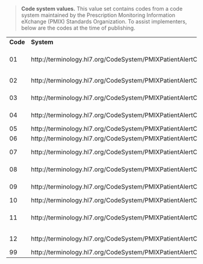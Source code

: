 
<blockquote class="fm_ex-alert fm_ex-alert--info">
<p>
 <b>Code system values.</b> This value set contains codes from a code system maintained by the Prescription Monitoring Information eXchange (PMIX) Standards Organization. To assist implementers, below are the codes at the time of publishing.
</p>
</blockquote>

<p></p>

<table class="codes">
    <tbody>
		<tr><td style="white-space:nowrap"><b>Code</b></td><td><b>System</b></td><td><b>Display</b></td></tr>
		<tr><td>01</td><td>http://terminology.hl7.org/CodeSystem/PMIXPatientAlertCatCode</td><td>Suspected non-fatal overdose alert</td></tr>
		<tr><td>02</td><td>http://terminology.hl7.org/CodeSystem/PMIXPatientAlertCatCode</td><td>Suspected fatal overdose alert</td></tr>
		<tr><td>03</td><td>http://terminology.hl7.org/CodeSystem/PMIXPatientAlertCatCode</td><td>Doctor/pharmacy shopping alert</td></tr>
		<tr><td>04</td><td>http://terminology.hl7.org/CodeSystem/PMIXPatientAlertCatCode</td><td>Overlapping prescription alert</td></tr>
		<tr><td>05</td><td>http://terminology.hl7.org/CodeSystem/PMIXPatientAlertCatCode</td><td>MME alert</td></tr>
		<tr><td>06</td><td>http://terminology.hl7.org/CodeSystem/PMIXPatientAlertCatCode</td><td>Marijuana alert</td></tr>
		<tr><td>07</td><td>http://terminology.hl7.org/CodeSystem/PMIXPatientAlertCatCode</td><td>Prescribing practice alert</td></tr>
		<tr><td>08</td><td>http://terminology.hl7.org/CodeSystem/PMIXPatientAlertCatCode</td><td>Dispensing practice alert</td></tr>
		<tr><td>09</td><td>http://terminology.hl7.org/CodeSystem/PMIXPatientAlertCatCode</td><td>Naloxone dispensing alert</td></tr>
		<tr><td>10</td><td>http://terminology.hl7.org/CodeSystem/PMIXPatientAlertCatCode</td><td>Conviction alert</td></tr>
		<tr><td>11</td><td>http://terminology.hl7.org/CodeSystem/PMIXPatientAlertCatCode</td><td>Law Enforcement alert</td></tr>
		<tr><td>12</td><td>http://terminology.hl7.org/CodeSystem/PMIXPatientAlertCatCode</td><td>Patient contract alert</td></tr>
		<tr><td>99</td><td>http://terminology.hl7.org/CodeSystem/PMIXPatientAlertCatCode</td><td>Unspecified Alert</td></tr>
</tbody>
</table>

<p></p>
